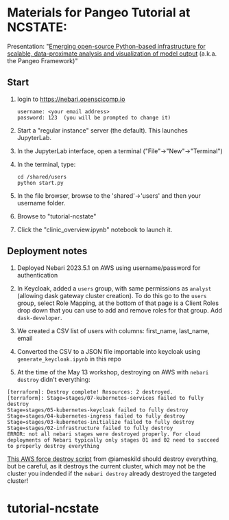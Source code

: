 # Materials for Pangeo Tutorial at NCSTATE: 
Presentation: "[Emerging open-source Python-based infrastructure for scalable, data-proximate analysis and visualization of model output](https://docs.google.com/presentation/d/1q6Ijst8z8KO25-RGSbMcbFF3XnvidrW1Em1iGQFdeUw/edit?usp=sharing) (a.k.a. the Pangeo Framework)"

## Start
1. login to https://nebari.openscicomp.io
   ```
   username: <your email address>
   password: 123  (you will be prompted to change it)
   ```
1. Start a "regular instance" server (the default).  This launches JupyterLab.     
1. In the JupyterLab interface, open a terminal ("File"->"New"->"Terminal")
    
1. In the terminal, type:
    ``` shell
    cd /shared/users
    python start.py
    ```
1. In the file browser, browse to the 'shared'->'users' and then your username folder. 
1. Browse to "tutorial-ncstate"
1. Click the "clinic_overview.ipynb" notebook to launch it. 

## Deployment notes
1. Deployed Nebari 2023.5.1 on AWS using username/password for authentication
2. In Keycloak, added a `users` group, with same permissions as `analyst` (allowing dask gateway cluster creation). To do this go to the `users` group, select Role Mapping, at the bottom of that page is a Client Roles drop down that you can use to add and remove roles for that group.  Add `dask-developer`. 
4. We created a CSV list of users with columns: first_name, last_name, email
5. Converted the CSV to a JSON file importable into keycloak using `generate_keycloak.ipynb` in this repo

5. At the time of the May 13 workshop, destroying on AWS with `nebari destroy` didn't everything:
  ```
  [terraform]: Destroy complete! Resources: 2 destroyed.
[terraform]: Stage=stages/07-kubernetes-services failed to fully destroy
Stage=stages/05-kubernetes-keycloak failed to fully destroy
Stage=stages/04-kubernetes-ingress failed to fully destroy
Stage=stages/03-kubernetes-initialize failed to fully destroy
Stage=stages/02-infrastructure failed to fully destroy
ERROR: not all nebari stages were destroyed properly. For cloud deployments of Nebari typically only stages 01 and 02 need to succeed to properly destroy everything
  ```
[This AWS force destroy script](https://github.com/nebari-dev/nebari/blob/develop/scripts/aws-force-destroy.sh) from @iameskild should destroy everything, but be careful, as it destroys the current cluster, which may not be the cluster you indended if the `nebari destroy` already destroyed the targeted cluster!
# tutorial-ncstate
